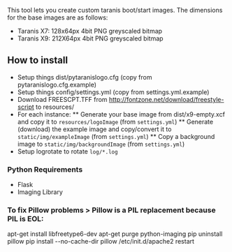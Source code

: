 This tool lets you create custom taranis boot/start images. The dimensions for the base images are as follows:
* Taranis X7: 128x64px 4bit PNG greyscaled bitmap
* Taranis X9: 212X64px 4bit PNG greyscaled bitmap

## How to install
* Setup things dist/pytaranislogo.cfg (copy from pytaranislogo.cfg.example)
* Setup things config/settings.yml (copy from settings.yml.example)
* Download FREESCPT.TFF from http://fontzone.net/download/freestyle-script to resources/
* For each instance:
** Generate your base image from dist/x9-empty.xcf and copy it to `resources/logoImage` (from `settings.yml`)
** Generate (download) the example image and copy/convert it to `static/img/exampleImage` (from `settings.yml`)
** Copy a background image to `static/img/backgroundImage` (from `settings.yml`)
* Setup logrotate to rotate `log/*.log`


### Python Requirements
* Flask
* Imaging Library


### To fix Pillow problems > Pillow is a PIL replacement because PIL is EOL:
  apt-get install libfreetype6-dev
  apt-get purge python-imaging
  pip uninstall pillow
  pip install --no-cache-dir pillow
  /etc/init.d/apache2 restart
